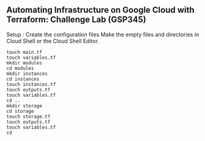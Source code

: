 ## Automating Infrastructure on Google Cloud with Terraform: Challenge Lab (GSP345) ##

Setup : Create the configuration files
Make the empty files and directories in Cloud Shell or the Cloud Shell Editor.

```
touch main.tf
touch variables.tf
mkdir modules
cd modules
mkdir instances
cd instances
touch instances.tf
touch outputs.tf
touch variables.tf
cd ..
mkdir storage
cd storage
touch storage.tf
touch outputs.tf
touch variables.tf
cd
```
